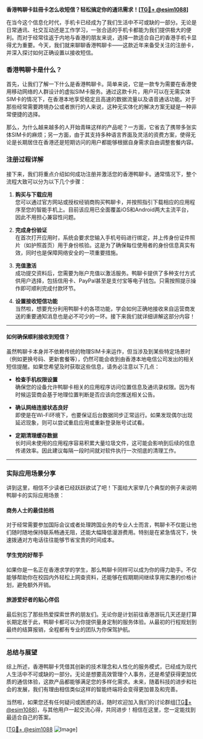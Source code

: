 **香港鸭聊卡註冊卡怎么收短信？轻松搞定你的通讯需求！[[TG💪+ @esim1088](https://t.me/s/esim1088)]**

在当今这个信息化时代，手机卡已经成为了我们生活中不可或缺的一部分。无论是日常通讯、社交互动还是工作学习，一张合适的手机卡都能为我们提供极大的便利。而对于经常往返于内地与香港的朋友来说，选择一款适合自己的香港手机卡显得尤为重要。今天，我们就来聊聊香港鸭聊卡——这款近年来备受关注的注册卡，并深入探讨如何正确设置以接收短信。

### 香港鸭聊卡是什么？

首先，让我们了解一下什么是香港鸭聊卡。简单来说，它是一款专为需要在香港使用移动网络的人群设计的虚拟SIM卡服务。通过这款卡片，用户可以在无需实体SIM卡的情况下，在香港本地享受稳定且高速的数据流量以及语音通话功能。对于那些经常需要跨境办公或者旅行的人来说，这种无实体化的解决方案无疑是一种非常便捷的选择。

那么，为什么越来越多的人开始青睐这样的产品呢？一方面，它省去了携带多张实体SIM卡的麻烦；另一方面，由于其支持多种语言界面及灵活的资费方案，使得无论是长期居住在香港还是短期访问的用户都能够根据自身需求自由调整套餐内容。

### 注册过程详解

接下来，我们将重点介绍如何成功注册并激活您的香港鸭聊卡。通常情况下，整个流程大致可以分为以下几个步骤：

1. **购买与下载应用**  
   您可以通过官方网站或授权经销商购买鸭聊卡，并按照指引下载相应的应用程序至您的智能手机上。目前该应用已全面覆盖iOS和Android两大主流平台，因此不用担心兼容性问题。

2. **完成身份验证**  
   在首次打开应用时，系统会要求您输入手机号码进行绑定，并上传身份证件照片（如护照首页）用于身份核验。这是为了确保每位使用者的身份信息真实有效，同时也是保障网络安全的一项重要措施。

3. **充值激活**  
   成功提交资料后，您需要为账户充值以激活服务。鸭聊卡提供了多种支付方式供用户选择，包括信用卡、PayPal甚至是支付宝等电子钱包。只需按照提示操作即可顺利完成付款环节。

4. **设置接收短信功能**  
   当然啦，想要充分利用鸭聊卡的各项功能，学会如何正确地接收来自运营商发送的重要通知消息也是必不可少的一环。接下来我们就详细讲解这部分内容！

---

#### 如何确保顺利接收到短信？

虽然鸭聊卡本身并不依赖传统的物理SIM卡来运作，但当涉及到某些特定场景时（例如更换号码、更新套餐等），仍然可能会收到由香港本地电信公司发出的相关短信提醒。如果您希望及时获取这些信息，请务必注意以下几点：

- **检查手机权限设置**  
  确保您的设备允许鸭聊卡相关的应用程序访问位置信息及通讯录权限。因为有时候运营商会基于地理位置判断是否应该向您推送相关公告。

- **确认网络连接状态良好**  
  即使是在Wi-Fi环境下，也要保证后台数据同步正常运行。如果发现偶尔出现延迟现象，则可以尝试重启应用或重新登录账号试试看。

- **定期清理缓存数据**  
  长时间未使用的应用程序容易积累大量垃圾文件，这可能会影响到后续的信息传递效率。因此建议每隔一段时间就对软件执行一次彻底的清理工作。

---

### 实际应用场景分享

讲到这里，相信不少读者已经跃跃欲试了吧！下面给大家举几个典型的例子来说明鸭聊卡的实际应用场景：

#### 商务人士的最佳拍档
对于经常需要参加国际会议或者处理跨国业务的专业人士而言，鸭聊卡不仅能让他们随时随地保持联系畅通无阻，还能大幅降低漫游费用。特别是在紧急情况下，快速拨通对方电话往往能够节省宝贵的时间成本。

#### 学生党的好帮手
如果你是一名正在香港求学的学生，那么鸭聊卡同样可以成为你的得力助手。不仅能够帮助你在校园内外轻松上网查资料，还能够在假期期间继续享用实惠的价格计划，避免额外开销。

#### 旅游爱好者的贴心伴侣
最后别忘了那些热爱探索世界的朋友们。无论你是计划前往香港游玩几天还是打算长期定居于此，鸭聊卡都可以为你提供量身定制的服务体验。从最初的行程规划到最终的结算报销，全程都有专业的团队为你保驾护航。

---

### 总结与展望

综上所述，香港鸭聊卡凭借其创新的技术理念和人性化的服务模式，已经成为现代人生活中不可或缺的一部分。无论是想要高效管理个人事务，还是希望获得更加优质的通信体验，这款产品都能够满足您的多样化需求。未来，随着科技的进步和社会的发展，我们有理由相信类似这样的智能终端将会变得更加普及和完善。

当然啦，如果您还有任何疑问或困惑的话，随时欢迎加入我们的讨论群组[[TG💪+ @esim1088](https://t.me/s/esim1088)]，与其他用户一起交流心得，共同进步！相信在这里，您一定能找到最适合自己的答案。

[[TG💪+ @esim1088](https://t.me/s/esim1088) ![Image](https://i.postimg.cc/4NQfJmqS/Snipaste-2025-05-13-00-14-12.png)]